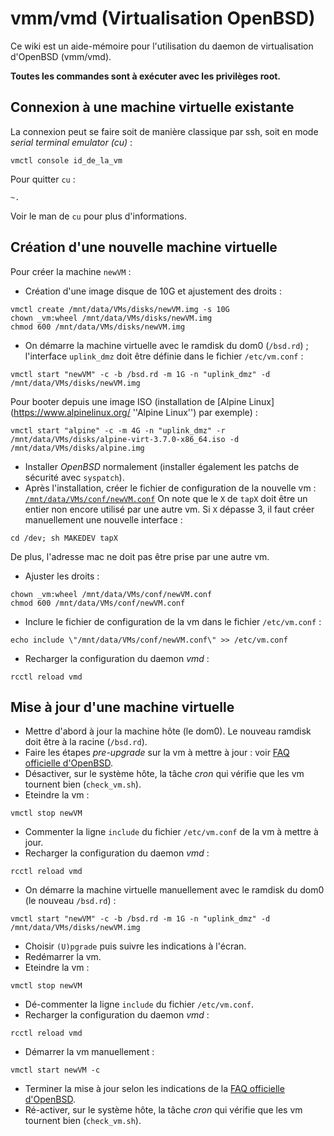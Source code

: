 # vmm/vmd (Virtualisation OpenBSD)

Ce wiki est un aide-mémoire pour l'utilisation du daemon de virtualisation
d'OpenBSD (vmm/vmd).

**Toutes les commandes sont à exécuter avec les privilèges root.**

## Connexion à une machine virtuelle existante

La connexion peut se faire soit de manière classique par ssh, soit en mode
*serial terminal emulator (cu)* :
```
vmctl console id_de_la_vm
```

Pour quitter `cu` :
```
~.
```

Voir le man de `cu` pour plus d'informations.

## Création d'une nouvelle machine virtuelle

Pour créer la machine `newVM` :

* Création d'une image disque de 10G et ajustement des droits :
```
vmctl create /mnt/data/VMs/disks/newVM.img -s 10G
chown _vm:wheel /mnt/data/VMs/disks/newVM.img
chmod 600 /mnt/data/VMs/disks/newVM.img
```
* On démarre la machine virtuelle avec le ramdisk du dom0 (`/bsd.rd`) ;
  l'interface `uplink_dmz` doit être définie dans le fichier `/etc/vm.conf` :
```
vmctl start "newVM" -c -b /bsd.rd -m 1G -n "uplink_dmz" -d /mnt/data/VMs/disks/newVM.img
```
Pour booter depuis une image ISO (installation de
[Alpine Linux](https://www.alpinelinux.org/ ''Alpine Linux'') par exemple) :
```
vmctl start "alpine" -c -m 4G -n "uplink_dmz" -r /mnt/data/VMs/disks/alpine-virt-3.7.0-x86_64.iso -d /mnt/data/VMs/disks/alpine.img
```
* Installer *OpenBSD* normalement (installer également les patchs de sécurité
  avec `syspatch`).
* Après l'installation, créer le fichier de configuration de la nouvelle vm :
  [`/mnt/data/VMs/conf/newVM.conf`](./newVM.conf)
  On note que le `X` de `tapX` doit être un entier non encore utilisé par une
  autre vm. Si `X` dépasse 3, il faut créer manuellement une nouvelle
  interface :
```
cd /dev; sh MAKEDEV tapX
```
  De plus, l'adresse mac ne doit pas être prise par une autre vm.
* Ajuster les droits :
```
chown _vm:wheel /mnt/data/VMs/conf/newVM.conf
chmod 600 /mnt/data/VMs/conf/newVM.conf
```
* Inclure le fichier de configuration de la vm dans le fichier `/etc/vm.conf` :
```
echo include \"/mnt/data/VMs/conf/newVM.conf\" >> /etc/vm.conf
```
* Recharger la configuration du daemon *vmd* :
```
rcctl reload vmd
```

## Mise à jour d'une machine virtuelle

* Mettre d'abord à jour la machine hôte (le dom0). Le nouveau ramdisk doit
  être à la racine (`/bsd.rd`).
* Faire les étapes *pre-upgrade* sur la vm à mettre à jour : voir
  [FAQ officielle d'OpenBSD](https://www.openbsd.org/faq/).
* Désactiver, sur le système hôte, la tâche *cron* qui vérifie que les vm
  tournent bien (`check_vm.sh`).
* Eteindre la vm :
```
vmctl stop newVM
```
* Commenter la ligne `include` du fichier `/etc/vm.conf` de la vm à mettre à
  jour.
* Recharger la configuration du daemon *vmd* :
```
rcctl reload vmd
```
* On démarre la machine virtuelle manuellement avec le ramdisk du dom0
  (le nouveau `/bsd.rd`) :
```
vmctl start "newVM" -c -b /bsd.rd -m 1G -n "uplink_dmz" -d /mnt/data/VMs/disks/newVM.img
```
* Choisir `(U)pgrade` puis suivre les indications à l'écran.
* Redémarrer la vm.
* Eteindre la vm :
```
vmctl stop newVM
```
* Dé-commenter la ligne `include` du fichier `/etc/vm.conf`.
* Recharger la configuration du daemon *vmd* :
```
rcctl reload vmd
```
* Démarrer la vm manuellement :
```
vmctl start newVM -c
```
* Terminer la mise à jour selon les indications de la
  [FAQ officielle d'OpenBSD](https://www.openbsd.org/faq/).
* Ré-activer, sur le système hôte, la tâche *cron* qui vérifie que les vm
  tournent bien (`check_vm.sh`).

